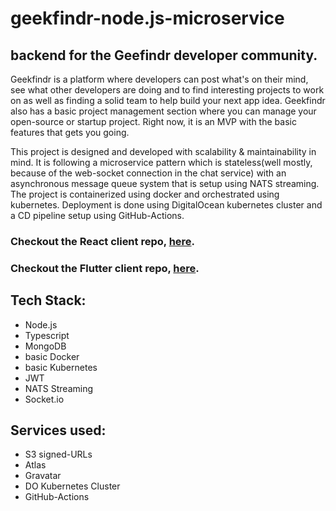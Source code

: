 # geekfindr-node.js-microservice
## backend for the Geefindr developer community.

Geekfindr is a platform where developers can post what's on their mind, see what other developers are doing 
and to find interesting projects to work on as well as finding a solid team to help build your next app idea.
Geekfindr also has a basic project management section where you can manage your open-source or startup project.
Right now, it is an MVP with the basic features that gets you going.

This project is designed and developed with scalability & maintainability in mind. It is following a 
microservice pattern which is stateless(well mostly, because of the web-socket connection in the chat service) 
with an asynchronous message queue system that is setup using NATS streaming. The project is containerized using 
docker and orchestrated using kubernetes. Deployment is done using DigitalOcean kubernetes cluster and a CD pipeline
setup using GitHub-Actions.

### Checkout the React client repo, [here](https://github.com/rahulnj/geekfindr-reactjs-client).
    
### Checkout the Flutter client repo, [here](https://github.com/fasil721/geekfindr-flutter-client).  

## Tech Stack: 
  * Node.js
  * Typescript 
  * MongoDB
  * basic Docker
  * basic Kubernetes
  * JWT
  * NATS Streaming
  * Socket.io
## Services used:
  * S3 signed-URLs
  * Atlas
  * Gravatar
  * DO Kubernetes Cluster
  * GitHub-Actions



